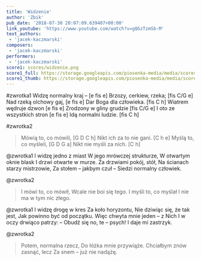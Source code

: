 ```yaml
---
title: 'Widzenie'
author: 'Zbik'
pub_date: '2018-07-30 20:07:09.639407+00:00'
link_youtube: 'https://www.youtube.com/watch?v=gQGzTzmSb-M'
text_authors:
 - 'jacek-kaczmarski'
composers:
 - 'jacek-kaczmarski'
performers:
 - 'jacek-kaczmarski'
score1: scores/widzenie.png
score1_full: https://storage.googleapis.com/piosenka-media/media/scores/widzenie.png
score1_thumb: https://storage.googleapis.com/piosenka-media/media/scores/widzenie.png.180x0_q85_upscale.png
---
```


#zwrotka1
Widzę normalny kraj – [e fis e]
Brzozy, cerkiew, rzeka; [fis C/G e]
Nad rzeką olchowy gaj, [e fis e]
Dar Boga dla człowieka. [fis C h]
Wiatrem wędruje dzwon [e fis e]
Zrodzony w gliny grudzie [fis C/G e]
I oto ze wszystkich stron [e fis e]
Idą normalni ludzie. [fis C h]

#zwrotka2
>Mówią to, co mówili, [G D C h]
>Nikt ich za to nie gani. [C h e]
>Myślą to, co myśleli, [G D G a]
>Nikt nie myśli za nich. [C h]

@zwrotka1
I widzę jedno z miast
W jego mrówczej strukturze,
W otwartym oknie blask
I drzwi otwarte w murze.
Za drzwiami pokój, stół,
Na ścianach starzy mistrzowie,
Za stołem – jakbym czuł –
Siedzi normalny człowiek.

@zwrotka2
>I mówi to, co mówił,
>Wcale nie boi się tego.
>I myśli to, co myślał
>I nie ma w tym nic złego.

@zwrotka1
I widzę drogę w kres
Za koło horyzontu,
Nie dziwiąc się, że tak jest,
Jak powinno być od początku.
Więc chwyta mnie jeden – z Nich
I w oczy drwiąco patrzy:
– Obudź się no, te – psych!
I daje mi zastrzyk.

@zwrotka2
>Potem, normalna rzecz,
>Do łóżka mnie przywiąże.
>Chciałbym znów zasnąć, lecz
>Za snem – już nie nadążę.